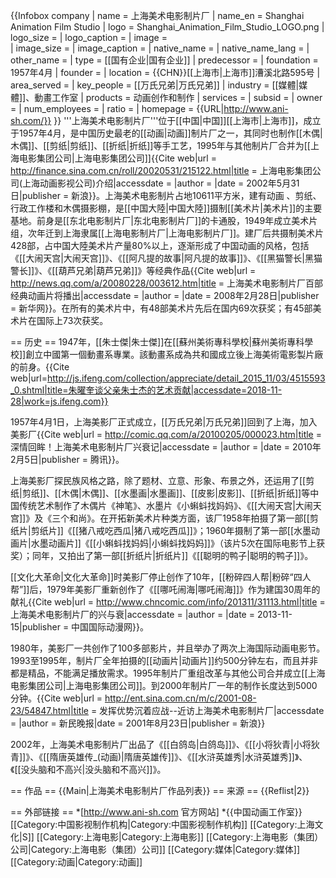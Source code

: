 {{Infobox company
| name                = 上海美术电影制片厂
| name_en             = Shanghai Animation Film Studio
| logo                = Shanghai_Animation_Film_Studio_LOGO.png
| logo_size           = 
| logo_caption        = 
| image               =          
| image_size          =
| image_caption       =
| native_name         = 
| native_name_lang    = 
| other_name          = 
| type                = [[国有企业|国有企业]]
| predecessor         = 
| foundation          = 1957年4月
| founder             = 
| location            = {{CHN}}[[上海市|上海市]]漕溪北路595号
| area_served         = 
| key_people          = [[万氏兄弟|万氏兄弟]]
| industry            = [[媒體|媒體]]、動畫工作室
| products            = 动画创作和制作
| services            = 
| subsid              = 
| owner               = 
| num_employees       = 
| ratio               = 
| homepage            = {{URL|http://www.ani-sh.com/}}
}}
'''上海美术电影制片厂'''位于[[中国|中国]][[上海市|上海市]]，成立于1957年4月，是中国历史最老的[[动画|动画]]制片厂之一，其同时也制作[[木偶|木偶]]、[[剪纸|剪纸]]、[[折纸|折纸]]等手工艺，1995年与其他制片厂合并为[[上海电影集团公司|上海电影集团公司]]<ref name=":1">{{Cite web|url = http://finance.sina.com.cn/roll/20020531/215122.html|title = 上海电影集团公司(上海动画影视公司)介绍|accessdate = |author = |date = 2002年5月31日|publisher = 新浪}}</ref>。上海美术电影制片占地10611平方米，建有动画 、剪纸、行政工作楼和木偶摄影棚，是[[中国大陸|中国大陸]]摄制[[美术片|美术片]]的主要基地。前身是[[东北电影制片厂|东北电影制片厂]]的卡通股，1949年成立美术片组，次年迁到上海隶属[[上海电影制片厂|上海电影制片厂]]。建厂后共摄制美术片428部，占中国大陸美术片产量80%以上，逐渐形成了中国动画的风格，包括《[[大闹天宫|大闹天宫]]》、《[[阿凡提的故事|阿凡提的故事]]》、《[[黑猫警长|黑猫警长]]》、《[[葫芦兄弟|葫芦兄弟]]》等经典作品<ref>{{Cite web|url = http://news.qq.com/a/20080228/003612.htm|title = 上海美术电影制片厂百部经典动画片将播出|accessdate = |author = |date = 2008年2月28日|publisher = 新华网}}</ref>。在所有的美术片中，有48部美术片先后在国内69次获奖；有45部美术片在国际上73次获奖。

== 历史 ==
1947年，[[朱士傑|朱士傑]]在[[蘇州美術專科學校|蘇州美術專科學校]]創立中國第一個動畫系專業。該動畫系成為共和國成立後上海美術電影製片廠的前身。<ref>{{Cite web|url=http://js.ifeng.com/collection/appreciate/detail_2015_11/03/4515593_0.shtml|title=朱曜奎谈父亲朱士杰的艺术贡献|accessdate=2018-11-28|work=js.ifeng.com}}</ref>

1957年4月1日，上海美影厂正式成立，[[万氏兄弟|万氏兄弟]]回到了上海，加入美影厂<ref name=":2">{{Cite web|url = http://comic.qq.com/a/20100205/000023.htm|title = 深情回眸！上海美术电影制片厂兴衰记|accessdate = |author = |date = 2010年2月5日|publisher = 腾讯}}</ref>。

上海美影厂探民族风格之路，除了题材、立意、形象、布景之外，还运用了[[剪纸|剪纸]]、[[木偶|木偶]]、[[水墨画|水墨画]]、[[皮影|皮影]]、[[折纸|折纸]]等中国传统艺术制作了木偶片《神笔》、水墨片《小蝌蚪找妈妈》、《[[大闹天宫|大闹天宫]]》及《三个和尚》<ref name=":2" />。在开拓新美术片种类方面，该厂1958年拍摄了第一部[[剪纸片|剪纸片]]《[[猪八戒吃西瓜|猪八戒吃西瓜]]》；1960年摄制了第一部[[水墨动画片|水墨动画片]]《[[小蝌蚪找妈妈|小蝌蚪找妈妈]]》（该片5次在国际电影节上获奖）；同年，又拍出了第一部[[折纸片|折纸片]]《[[聪明的鸭子|聪明的鸭子]]》。

[[文化大革命|文化大革命]]时美影厂停止创作了10年，[[粉碎四人帮|粉碎“四人帮”]]后，1979年美影厂重新创作了《[[哪吒闹海|哪吒闹海]]》作为建国30周年的献礼<ref name=":3">{{Cite web|url = http://www.chncomic.com/info/201311/31113.html|title = 上海美术电影制片厂的兴与衰|accessdate = |author = |date = 2013-11-15|publisher = 中国国际动漫网}}</ref>。

1980年，美影厂一共创作了100多部影片，并且举办了两次上海国际动画电影节<ref name=":3" />。1993至1995年，制片厂全年拍摄的[[动画片|动画片]]约500分钟左右，而且并非都是精品，不能满足播放需求。1995年制片厂重组改革与其他公司合并成立[[上海电影集团公司|上海电影集团公司]]。到2000年制片厂一年的制作长度达到5000分钟。<ref name=":1" /><ref name=":0">{{Cite web|url = http://ent.sina.com.cn/m/c/2001-08-23/54847.html|title = 发挥优势沉着应战--近访上海美术电影制片厂|accessdate = |author = 新民晚报|date = 2001年8月23日|publisher = 新浪}}</ref>

2002年，上海美术电影制片厂出品了《[[白鸽岛|白鸽岛]]》、《[[小将狄青|小将狄青]]》、《[[隋唐英雄传_(动画)|隋唐英雄传]]》、《[[水浒英雄秀|水浒英雄秀]]》、《[[没头脑和不高兴|没头脑和不高兴]]》<ref name=":1" />。

== 作品 ==
{{Main|上海美术电影制片厂作品列表}}
== 来源 ==
{{Reflist|2}}

== 外部链接 ==
*[http://www.ani-sh.com 官方网站]
*{{中国动画工作室}}
[[Category:中国影视制作机构|Category:中国影视制作机构]]
[[Category:上海文化|S]]
[[Category:上海电影|Category:上海电影]]
[[Category:上海电影（集团）公司|Category:上海电影（集团）公司]]
[[Category:媒体|Category:媒体]]
[[Category:动画|Category:动画]]